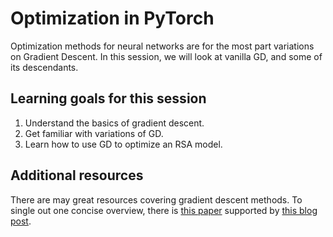 
# Optimization in PyTorch

Optimization methods for neural networks are for the most part variations on Gradient Descent.
In this session, we will look at vanilla GD, and some of its descendants.


## Learning goals for this session

1.  Understand the basics of gradient descent.
2.  Get familiar with variations of GD.
3.  Learn how to use GD to optimize an RSA model.


## Additional resources

There are may great resources covering gradient descent methods.
To single out one concise overview, there is [this paper](https://arxiv.org/abs/1609.04747) supported by [this blog post](https://ruder.io/optimizing-gradient-descent/).

